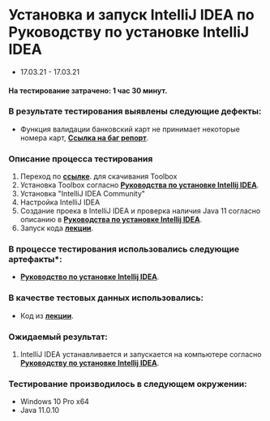 # Установка и запуск IntelliJ IDEA по  Руководству по установке IntelliJ IDEA
- 17.03.21 - 17.03.21


#### На тестирование затрачено: 1 час 30 минут.

### В результате тестирования выявлены следующие дефекты:

- Функция валидации банковский карт не принимает некоторые номера карт, **[Ссылка на баг репорт](https://github.com/Dmitry-30101990/DZ-1-JAVA/issues/1)**.


### Описание процесса тестирования

1. Переход по **[ссылке](https://www.jetbrains.com/toolbox/app/)**. для скачивания Toolbox
2. Установка Toolbox согласно **[Руководства по установке Intellij IDEA](https://github.com/netology-code/javaqa-homeworks/blob/master/intro/idea.md)**.
3. Установка  "IntelliJ IDEA Community"
4. Настройка IntelliJ IDEA
5. Создание проека в IntelliJ IDEA и проверка наличия Java 11 согласно описанию в **[Руководства по установке Intellij IDEA](https://github.com/netology-code/javaqa-homeworks/blob/master/intro/idea.md)**.
6. Запуск кода **[лекции](https://github.com/netology-code/javaqa-code/blob/master/1.1_intro/hello-programming/src/Main.java)**.


### В процессе тестирования использовались следующие артефакты*:

- **[Руководство по установке Intellij IDEA](https://github.com/netology-code/javaqa-homeworks/blob/master/intro/idea.md)**.


### В качестве тестовых данных использовались:
- Код из **[лекции](https://github.com/netology-code/javaqa-code/blob/master/1.1_intro/hello-programming/src/Main.java)**.

### Ожидаемый результат:

1. IntelliJ IDEA устанавливается и запускается на компьютере согласно **[Руководству по установке Intellij IDEA](https://github.com/netology-code/javaqa-homeworks/blob/master/intro/idea.md)**.


### Тестирование производилось в следующем окружении:

- Windows 10 Pro x64
- Java 11.0.10